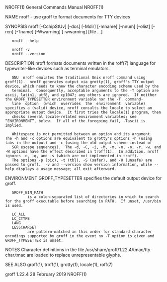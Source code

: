 NROFF(1)                                                                                   General Commands Manual                                                                                   NROFF(1)

NAME
       nroff - use groff to format documents for TTY devices

SYNOPSIS
       nroff [-CchipStUv] [-dcs] [-Mdir] [-mname] [-nnum] [-olist] [-rcn] [-Tname] [-Wwarning] [-wwarning] [file ...]

       nroff --help

       nroff -v
       nroff --version

DESCRIPTION
       nroff formats documents written in the roff(7) language for typewriter-like devices such as terminal emulators.

       GNU  nroff emulates the traditional Unix nroff command using groff(1).  nroff generates output via grotty(1), groff's TTY output device, which needs to know the character encoding scheme used by the
       terminal.  Consequently, acceptable arguments to the -T option are ascii, latin1, utf8, and cp1047; any others are ignored.  If neither the GROFF_TYPESETTER environment variable nor the -T  command-
       line  option  (which  overrides  the  environment  variable) specifies a (valid) device, nroff consults the locale to select an appropriate output device.  It first tries the locale(1) program, then
       checks several locale-related environment variables; see “ENVIRONMENT”, below.  If all of the foregoing fail, -Tascii is implied.

       Whitespace is not permitted between an option and its argument.  The -h and -c options are equivalent to grotty's options -h (using tabs in the output) and -c (using the old output scheme instead of
       SGR escape sequences).  The -d, -C, -i, -M, -m, -n, -o, -r, -w, and -W options have the effect described in troff(1).  In addition, nroff ignores -e, -q, and -s (which are not implemented in troff).
       The options -p (pic), -t (tbl), -S (safer), and -U (unsafe) are passed to groff.  -v and --version show version information, while --help displays a usage message; all exit afterward.

ENVIRONMENT
       GROFF_TYPESETTER
              specifies the default output device for groff.

       GROFF_BIN_PATH
              is a colon-separated list of directories in which to search for the groff executable before searching in PATH.  If unset, /usr/bin is used.

       LC_ALL
       LC_CTYPE
       LANG
       LESSCHARSET
              are pattern-matched in this order for standard character encodings supported by groff in the event no -T option is given and GROFF_TYPESETTER is unset.

NOTES
       Character definitions in the file /usr/share/groff/1.22.4/tmac/tty-char.tmac are loaded to replace unrepresentable glyphs.

SEE ALSO
       groff(1), troff(1), grotty(1), locale(1), roff(7)

groff 1.22.4                                                                                   28 February 2019                                                                                      NROFF(1)
